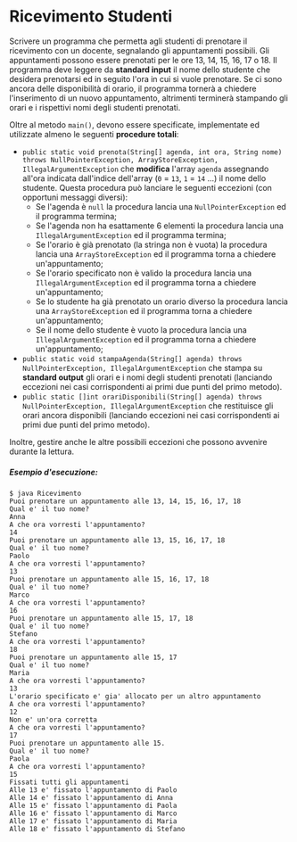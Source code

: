 # Ricevimento Studenti

Scrivere un programma che permetta agli studenti di prenotare il ricevimento con un docente, segnalando gli appuntamenti possibili. Gli appuntamenti possono essere prenotati per le ore 13, 14, 15, 16, 17 o 18. Il programma deve leggere da **standard input** il nome dello studente che desidera prenotarsi ed in seguito l'ora in cui si vuole prenotare. Se ci sono ancora delle disponibilità di orario, il programma tornerà a chiedere l'inserimento di un nuovo appuntamento, altrimenti terminerà stampando gli orari e i rispettivi nomi degli studenti prenotati.

Oltre al metodo `main()`, devono essere specificate, implementate ed utilizzate almeno le seguenti **procedure totali**:

* `public static void prenota(String[] agenda, int ora, String nome) throws NullPointerException, ArrayStoreException, IllegalArgumentException` che **modifica** l'array `agenda` assegnando all'ora indicata dall'indice dell'array (`0` = `13`, `1` = `14` ...) il nome dello studente. Questa procedura può lanciare le seguenti eccezioni (con opportuni messaggi diversi):
    * Se l'agenda è `null` la procedura lancia una `NullPointerException` ed il programma termina;
    * Se l'agenda non ha esattamente 6 elementi la procedura lancia una `IllegalArgumentException` ed il programma termina;
    * Se l'orario è già prenotato (la stringa non è vuota) la procedura lancia una `ArrayStoreException` ed il programma torna a chiedere un'appuntamento;
    * Se l'orario specificato non è valido la procedura lancia una `IllegalArgumentException` ed il programma torna a chiedere un'appuntamento;
    * Se lo studente ha già prenotato un orario diverso la procedura lancia una `ArrayStoreException` ed il programma torna a chiedere un'appuntamento;
    * Se il nome dello studente è vuoto la procedura lancia una `IllegalArgumentException` ed il programma torna a chiedere un'appuntamento;
* `public static void stampaAgenda(String[] agenda) throws NullPointerException, IllegalArgumentException` che stampa su **standard output** gli orari e i nomi degli studenti prenotati (lanciando eccezioni nei casi corrispondenti ai primi due punti del primo metodo).
* `public static []int orariDisponibili(String[] agenda) throws NullPointerException, IllegalArgumentException` che restituisce gli orari ancora disponibili (lanciando eccezioni nei casi corrispondenti ai primi due punti del primo metodo).

Inoltre, gestire anche le altre possibili eccezioni che possono avvenire durante la lettura.

##### Esempio d'esecuzione:

```text
$ java Ricevimento
Puoi prenotare un appuntamento alle 13, 14, 15, 16, 17, 18
Qual e' il tuo nome? 
Anna
A che ora vorresti l'appuntamento?
14
Puoi prenotare un appuntamento alle 13, 15, 16, 17, 18
Qual e' il tuo nome? 
Paolo
A che ora vorresti l'appuntamento?
13
Puoi prenotare un appuntamento alle 15, 16, 17, 18
Qual e' il tuo nome? 
Marco
A che ora vorresti l'appuntamento?
16
Puoi prenotare un appuntamento alle 15, 17, 18
Qual e' il tuo nome? 
Stefano
A che ora vorresti l'appuntamento?
18
Puoi prenotare un appuntamento alle 15, 17
Qual e' il tuo nome? 
Maria
A che ora vorresti l'appuntamento?
13
L'orario specificato e' gia' allocato per un altro appuntamento
A che ora vorresti l'appuntamento?
12
Non e' un'ora corretta
A che ora vorresti l'appuntamento?
17
Puoi prenotare un appuntamento alle 15.
Qual e' il tuo nome? 
Paola
A che ora vorresti l'appuntamento?
15
Fissati tutti gli appuntamenti
Alle 13 e' fissato l'appuntamento di Paolo
Alle 14 e' fissato l'appuntamento di Anna
Alle 15 e' fissato l'appuntamento di Paola
Alle 16 e' fissato l'appuntamento di Marco
Alle 17 e' fissato l'appuntamento di Maria
Alle 18 e' fissato l'appuntamento di Stefano
```
